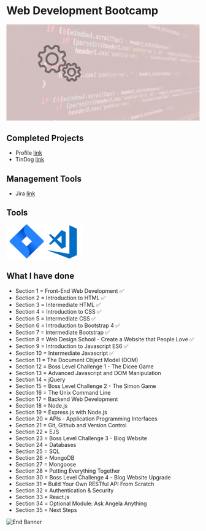# Web Development Bootcamp

![Begin Banner](Documentation/Under_Development.gif)

## Completed Projects
* Profile [link](https://github.com/pittyh6/Web_Development_Bootcamp_2021/tree/main/Profile_project)
* TinDog [link](https://github.com/pittyh6/Web_Development_Bootcamp_2021/tree/main/TinDog_project)

## Management Tools
* Jira [link](https://github.com/pittyh6/Web_Development_Bootcamp_2021/tree/main/TinDog_project)

## Tools
<img src= Documentation/jira.png  height="90" width="100" ><img src= Documentation/vscode.png  height="90" width="100">

## What I have done

* Section 1 = Front-End Web Development ✅
* Section 2 = Introduction to HTML ✅
* Section 3 = Intermediate HTML ✅
* Section 4 = Introduction to CSS ✅
* Section 5 = Intermediate CSS ✅
* Section 6 = Introduction to Bootstrap 4 ✅
* Section 7 = Intermediate Bootstrap ✅
* Section 8 = Web Design School - Create a Website that People Love ✅
* Section 9 = Introduction to Javascript ES6 ✅
* Section 10 = Intermediate Javascript ✅
* Section 11 = The Document Object Model (DOM)
* Section 12 = Boss Level Challenge 1 - The Dicee Game
* Section 13 = Advanced Javascript and DOM Manipulation
* Section 14 = jQuery
* Section 15 = Boss Level Challenge 2 - The Simon Game
* Section 16 = The Unix Command Line
* Section 17 = Backend Web Development
* Section 18 = Node.js
* Section 19 = Express.js with Node.js
* Section 20 = APIs - Application Programming Interfaces
* Section 21 = Git, Github and Version Control
* Section 22 = EJS
* Section 23 = Boss Level Challenge 3 - Blog Website
* Section 24 = Databases
* Section 25 = SQL
* Section 26 = MongoDB
* Section 27 = Mongoose
* Section 28 = Putting Everything Together
* Section 30 = Boss Level Challenge 4 - Blog Website Upgrade
* Section 31 = Build Your Own RESTful API From Scratch
* Section 32 = Authentication & Security
* Section 33 = React.js
* Section 34 = Optional Module: Ask Angela Anything
* Section 35 = Next Steps

![End Banner](Documentation/botton-1200x350.gif)